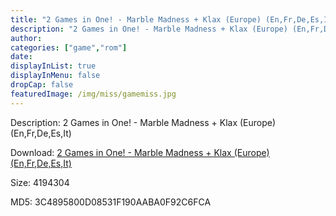 ```yaml
---
title: "2 Games in One! - Marble Madness + Klax (Europe) (En,Fr,De,Es,It)"
description: "2 Games in One! - Marble Madness + Klax (Europe) (En,Fr,De,Es,It)"
author: 
categories: ["game","rom"]
date: 
displayInList: true
displayInMenu: false
dropCap: false
featuredImage: /img/miss/gamemiss.jpg
---
```


Description: 2 Games in One! - Marble Madness + Klax (Europe) (En,Fr,De,Es,It)

Download: <a style="text-decoration:underline;" href="https://mega.nz/#!jSJEQKLJ!gfltJjemYJsY9FuNUx57UzjRpKSHhcFb7Mxm8rAkqjI" target = "_blank" rel = "nofollow" > 2 Games in One! - Marble Madness + Klax (Europe) (En,Fr,De,Es,It)</a>

Size: 4194304

MD5: 3C4895800D08531F190AABA0F92C6FCA

